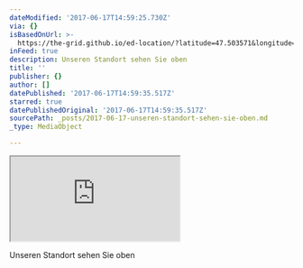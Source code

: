 ```yaml
---
dateModified: '2017-06-17T14:59:25.730Z'
via: {}
isBasedOnUrl: >-
  https://the-grid.github.io/ed-location/?latitude=47.503571&longitude=8.730152&zoom=16&address=Lindstrasse%2025%2C%20Winterthur%2C%208400%20Z%C3%BCrich%2C%20Switzerland
inFeed: true
description: Unseren Standort sehen Sie oben
title: ''
publisher: {}
author: []
datePublished: '2017-06-17T14:59:35.517Z'
starred: true
datePublishedOriginal: '2017-06-17T14:59:35.517Z'
sourcePath: _posts/2017-06-17-unseren-standort-sehen-sie-oben.md
_type: MediaObject

---
```

<iframe src="https://the-grid.github.io/ed-location/?latitude=47.503571&amp;longitude=8.730152&amp;zoom=16&amp;address=Lindstrasse%2025%2C%20Winterthur%2C%208400%20Z%C3%BCrich%2C%20Switzerland" style=""></iframe>

Unseren Standort sehen Sie oben